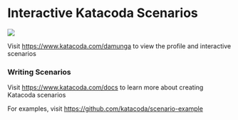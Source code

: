 # Interactive Katacoda Scenarios

[![](http://shields.katacoda.com/katacoda/damunga/count.svg)](https://www.katacoda.com/damunga "Get your profile on Katacoda.com")

Visit https://www.katacoda.com/damunga to view the profile and interactive scenarios

### Writing Scenarios
Visit https://www.katacoda.com/docs to learn more about creating Katacoda scenarios

For examples, visit https://github.com/katacoda/scenario-example
